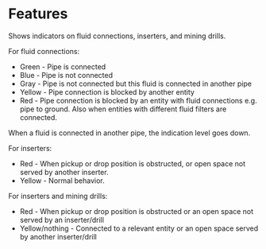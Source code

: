 # Features

Shows indicators on fluid connections, inserters, and mining drills.

For fluid connections:

* Green - Pipe is connected
* Blue - Pipe is not connected
* Gray - Pipe is not connected but this fluid is connected in another pipe
* Yellow - Pipe connection is blocked by another entity
* Red - Pipe connection is blocked by an entity with fluid connections e.g. pipe to ground. Also when entities with different fluid filters are connected.

When a fluid is connected in another pipe, the indication level goes down.

For inserters:

* Red - When pickup or drop position is obstructed, or open space not served by another inserter.
* Yellow - Normal behavior.

For inserters and mining drills:

* Red - When pickup or drop position is obstructed or an open space not served by an inserter/drill
* Yellow/nothing - Connected to a relevant entity or an open space served by another inserter/drill
